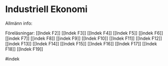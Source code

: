 # Industriell Ekonomi 
Allmänn info:

Föreläsningar:
[[Indek F2]]
[[Indek F3]]
[[Indek F4]]
[[Indek F5]]
[[indek F6]]
[[indek F7]]
[[indek F8]]
[[indek F9]]
[[Indek F10]]
[[Indek F11]]
[[Indek F12]]
[[indek F13]]
[[Indek F14]]
[[Indek F15]]
[[Indek F16]]
[[Indek F17]]
[[Indek F18]]
[[Indek F19]]

#indek